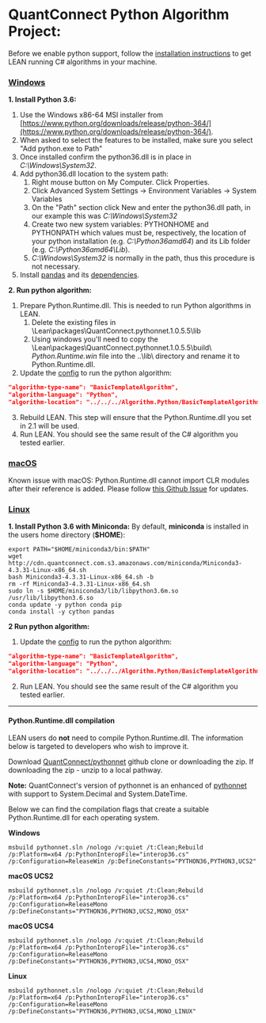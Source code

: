 QuantConnect Python Algorithm Project:
=============

Before we enable python support, follow the [installation instructions](https://github.com/QuantConnect/Lean#installation-instructions) to get LEAN running C# algorithms in your machine. 

### [Windows](https://github.com/QuantConnect/Lean#windows)
**1. Install Python 3.6:**
   1. Use the Windows x86-64 MSI installer from [https://www.python.org/downloads/release/python-364/](https://www.python.org/downloads/release/python-364/).
  2. When asked to select the features to be installed, make sure you select "Add python.exe to Path"
   3. Once installed confirm the python36.dll is in place in *C:\Windows\System32*.
   4. Add python36.dll location to the system path:
      1. Right mouse button on My Computer. Click Properties.
      2. Click Advanced System Settings -> Environment Variables -> System Variables
      3. On the "Path" section click New and enter the python36.dll path, in our example this was *C:\Windows\System32*
      4. Create two new system variables: PYTHONHOME and PYTHONPATH which values must be, respectively, the location of your python installation (e.g. *C:\Python36amd64*) and its Lib folder (e.g. *C:\Python36amd64\Lib*).
      5. *C:\Windows\System32* is normally in the path, thus this procedure is not necessary.
 5. Install [pandas](https://pandas.pydata.org/) and its [dependencies](https://pandas.pydata.org/pandas-docs/stable/install.html#dependencies).

**2. Run python algorithm:**
   1. Prepare Python.Runtime.dll. This is needed to run Python algorithms in LEAN.
      1. Delete the existing files in \Lean\packages\QuantConnect.pythonnet.1.0.5.5\lib
      2. Using windows you'll need to copy the \Lean\packages\QuantConnect.pythonnet.1.0.5.5\build\ *Python.Runtime.win* file into the ..\lib\ directory and rename it to Python.Runtime.dll.
  2. Update the [config](https://github.com/QuantConnect/Lean/blob/master/Launcher/config.json) to run the python algorithm:
```json
"algorithm-type-name": "BasicTemplateAlgorithm",
"algorithm-language": "Python",
"algorithm-location": "../../../Algorithm.Python/BasicTemplateAlgorithm.py",
```
 3. Rebuild LEAN. This step will ensure that the Python.Runtime.dll you set in 2.1 will be used.
 4. Run LEAN. You should see the same result of the C# algorithm you tested earlier.

### [macOS](https://github.com/QuantConnect/Lean#macos)
Known issue with macOS: Python.Runtime.dll cannot import CLR modules after their reference is added.
   Please follow [this Github Issue](https://github.com/pythonnet/pythonnet/issues/643) for updates.

### [Linux](https://github.com/QuantConnect/Lean#linux-debian-ubuntu)
**1. Install Python 3.6 with Miniconda:**
By default, **miniconda** is installed in the users home directory (**$HOME**):
```
export PATH="$HOME/miniconda3/bin:$PATH"
wget http://cdn.quantconnect.com.s3.amazonaws.com/miniconda/Miniconda3-4.3.31-Linux-x86_64.sh
bash Miniconda3-4.3.31-Linux-x86_64.sh -b
rm -rf Miniconda3-4.3.31-Linux-x86_64.sh
sudo ln -s $HOME/miniconda3/lib/libpython3.6m.so /usr/lib/libpython3.6.so
conda update -y python conda pip
conda install -y cython pandas
```
**2 Run python algorithm:**
 1. Update the [config](https://github.com/QuantConnect/Lean/blob/master/Launcher/config.json) to run the python algorithm:
```json
"algorithm-type-name": "BasicTemplateAlgorithm",
"algorithm-language": "Python",
"algorithm-location": "../../../Algorithm.Python/BasicTemplateAlgorithm.py",
```
 2. Run LEAN. You should see the same result of the C# algorithm you tested earlier.
___
#### Python.Runtime.dll compilation
LEAN users do **not** need to compile Python.Runtime.dll. The information below is targeted to developers who wish to improve it. 

Download [QuantConnect/pythonnet](https://github.com/QuantConnect/pythonnet/) github clone or downloading the zip. If downloading the zip - unzip to a local pathway.

**Note:** QuantConnect's version of pythonnet is an enhanced of [pythonnet](https://github.com/pythonnet/pythonnet) with support to System.Decimal and System.DateTime.

Below we can find the compilation flags that create a suitable Python.Runtime.dll for each operating system.

**Windows**
```
msbuild pythonnet.sln /nologo /v:quiet /t:Clean;Rebuild /p:Platform=x64 /p:PythonInteropFile="interop36.cs" /p:Configuration=ReleaseWin /p:DefineConstants="PYTHON36,PYTHON3,UCS2"
```

**macOS UCS2**
```
msbuild pythonnet.sln /nologo /v:quiet /t:Clean;Rebuild /p:Platform=x64 /p:PythonInteropFile="interop36.cs" /p:Configuration=ReleaseMono /p:DefineConstants="PYTHON36,PYTHON3,UCS2,MONO_OSX"
```

**macOS UCS4**
```
msbuild pythonnet.sln /nologo /v:quiet /t:Clean;Rebuild /p:Platform=x64 /p:PythonInteropFile="interop36.cs" /p:Configuration=ReleaseMono /p:DefineConstants="PYTHON36,PYTHON3,UCS4,MONO_OSX"
```


**Linux**
```
msbuild pythonnet.sln /nologo /v:quiet /t:Clean;Rebuild /p:Platform=x64 /p:PythonInteropFile="interop36.cs" /p:Configuration=ReleaseMono /p:DefineConstants="PYTHON36,PYTHON3,UCS4,MONO_LINUX"
```